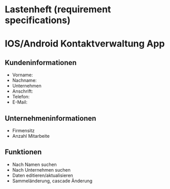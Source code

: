 # Lastenheft (requirement specifications)
# IOS/Android Kontaktverwaltung App

## Kundeninformationen

* Vorname: 
* Nachname:
* Unternehmen
* Anschrift:
* Telefon:
* E-Mail:

## Unternehmeninformationen

* Firmensitz
* Anzahl Mitarbeite


## Funktionen 

* Nach Namen suchen
* Nach Unternehmen suchen
* Daten editieren/aktualisieren
* Sammeländerung, cascade Änderung

